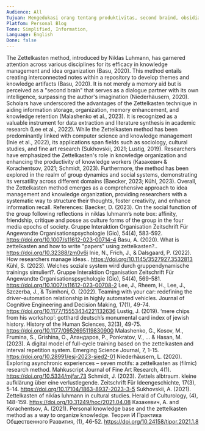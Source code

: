 ```yaml
---
Audience: All
Tujuan: Mengedukasi orang tentang produktivitas, second braind, obsidian
Platfom: Personal Blog
Tone: Simplified, Information,
Language: English
Done: false
---
```

The Zettelkasten method, introduced by Niklas Luhmann, has garnered attention across various disciplines for its efficacy in knowledge management and idea organization (Basu, 2020). This method entails creating interconnected notes within a repository to develop themes and knowledge artifacts (Basu, 2020). It is not merely a memory aid but is perceived as a "second brain" that serves as a dialogue partner with its own intelligence, surpassing the author's imagination (Niederhäusern, 2020). Scholars have underscored the advantages of the Zettelkasten technique in aiding information storage, organization, memory enhancement, and knowledge retention (Malashenko et al., 2023). It is recognized as a valuable instrument for data extraction and literature synthesis in academic research (Lee et al., 2022). While the Zettelkasten method has been predominantly linked with computer science and knowledge management (Inie et al., 2022), its applications span fields such as sociology, cultural studies, and fine art research (Sukhovskii, 2021; Lustig, 2019). Researchers have emphasized the Zettelkasten's role in knowledge organization and enhancing the productivity of knowledge workers (Казакевич & Korachentsov, 2021; Schmidt, 2023). Furthermore, the method has been explored in the realm of group dynamics and social systems, demonstrating its versatility across different domains (Baecker, 2023; Kühl, 2023). Overall, the Zettelkasten method emerges as a comprehensive approach to idea management and knowledge organization, providing researchers with a systematic way to structure their thoughts, foster creativity, and enhance information recall. References: Baecker, D. (2023). On the social function of the group following reflections in niklas luhmann’s note box: affinity, friendship, critique and posse as culture forms of the group in the four media epochs of society. Gruppe Interaktion Organisation Zeitschrift Für Angewandte Organisationspsychologie (Gio), 54(4), 583-592. https://doi.org/10.1007/s11612-023-00714-4 Basu, A. (2020). What is zettelkasten and how to write "papers" using zettelkasten?.. https://doi.org/10.32388/zm0v6i Inie, N., Frich, J., & Dalsgaard, P. (2022). How researchers manage ideas.. https://doi.org/10.1145/3527927.3532813 Kühl, S. (2023). Welches soziale system wird durch gruppendynamische trainings simuliert?. Gruppe Interaktion Organisation Zeitschrift Für Angewandte Organisationspsychologie (Gio), 54(4), 569-581. https://doi.org/10.1007/s11612-023-00708-2 Lee, J., Rheem, H., Lee, J., Szczerba, J., & Tsimhoni, O. (2022). Teaming with your car: redefining the driver–automation relationship in highly automated vehicles. Journal of Cognitive Engineering and Decision Making, 17(1), 49-74. https://doi.org/10.1177/15553434221132636 Lustig, J. (2019). ‘mere chips from his workshop’: gotthard deutsch’s monumental card index of jewish history. History of the Human Sciences, 32(3), 49-75. https://doi.org/10.1177/0952695119830900 Malashenko, G., Kosov, M., Frumina, S., Grishina, O., Аландаров, Р., Ponkratov, V., … & Hasan, M. (2023). A digital model of full-cycle training based on the zettelkasten and interval repetition system. Emerging Science Journal, 7, 1-15. https://doi.org/10.28991/esj-2023-sied2-01 Niederhäusern, L. (2020). Exploring asynchronic experiences – seven motifs: a zettelkasten as (filmic) research method. Mahkuscript Journal of Fine Art Research, 4(1). https://doi.org/10.5334/mjfar.73 Schmidt, J. (2023). Zettels albtraum. kleine aufklärung über eine verlustlegende. Zeitschrift Für Ideengeschichte, 17(3), 5-14. https://doi.org/10.17104/1863-8937-2023-3-5 Sukhovskii, A. (2021). Zettelkasten of niklas luhmann in cultural studies. Herald of Culturology, (4), 148-159. https://doi.org/10.31249/hoc/2021.04.08 Казакевич, А. and Korachentsov, A. (2021). Personal knowledge base and the zettelkasten method as a way to organize knowledge. Теория И Практика Общественного Развития, (1), 46-52. https://doi.org/10.24158/tipor.2021.1.8